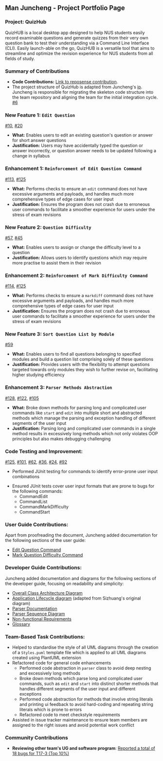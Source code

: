 ## Man Juncheng - Project Portfolio Page

### Project: QuizHub
QuizHUB is a local desktop app designed to help NUS students easily record examinable questions and generate quizzes
from their very own question bank to test their understanding via a Command Line Interface (CLI). Easily launch-able
on the go, QuizHUB is a versatile tool that aims to streamline and optimize the revision experience for NUS students
from all fields of study.

### Summary of Contributions
- **Code Contributions:** [Link to reposense contribution](https://nus-cs2113-ay2324s1.github.io/tp-dashboard/?search=&sort=groupTitle&sortWithin=title&timeframe=commit&mergegroup=&groupSelect=groupByRepos&breakdown=true&checkedFileTypes=docs~functional-code~test-code&since=2023-09-22&tabOpen=true&tabType=authorship&tabAuthor=spinoandraptos&tabRepo=AY2324S1-CS2113-W12-1%2Ftp%5Bmaster%5D&authorshipIsMergeGroup=false&authorshipFileTypes=docs~functional-code~test-code&authorshipIsBinaryFileTypeChecked=false&authorshipIsIgnoredFilesChecked=false).
- The project structure of QuizHub is adapted from Juncheng's [ip](https://github.com/spinoandraptos/ip). Juncheng is
  responsible for migrating the skeleton code structure into the team repository and aligning the team for the initial
  integration cycle. [#6](https://github.com/AY2324S1-CS2113-W12-1/tp/pull/6)

### New Feature 1: `Edit Question`
[#10](https://github.com/AY2324S1-CS2113-W12-1/tp/pull/10),
[#20](https://github.com/AY2324S1-CS2113-W12-1/tp/issues/20)
- **What:** Enables users to edit an existing question's question or answer for short answer questions
- **Justification:** Users may have accidentally typed the question or answer incorrectly, or question answer needs
  to be updated following a change in syllabus

### Enhancement 1: `Reinforcement of Edit Question Command`
[#113](https://github.com/AY2324S1-CS2113-W12-1/tp/issues/113),
[#125](https://github.com/AY2324S1-CS2113-W12-1/tp/pull/125)
- **What:** Performs checks to ensure an `edit` command does not have excessive arguments and payloads, and handles
  much more comprehensive types of edge cases for user input
- **Justification:** Ensures the program does not crash due to erroneous user commands to facilitate a 
  smoother experience for users under the stress of exam revisions

<div style="page-break-after: always;"></div>

### New Feature 2: `Question Difficulty`
[#57](https://github.com/AY2324S1-CS2113-W12-1/tp/pull/57),
[#45](https://github.com/AY2324S1-CS2113-W12-1/tp/issues/45)
- **What:** Enables users to assign or change the difficulty level to a question
- **Justification:** Allows users to identify questions which may require more practise to assist them in their revision

### Enhancement 2: `Reinforcement of Mark Difficulty Command`
[#114](https://github.com/AY2324S1-CS2113-W12-1/tp/issues/114),
[#125](https://github.com/AY2324S1-CS2113-W12-1/tp/pull/125)
- **What:** Performs checks to ensure a `markdiff` command does not have excessive arguments and payloads, and handles
much more comprehensive types of edge cases for user input
- **Justification:** Ensures the program does not crash due to erroneous user commands to facilitate a
smoother experience for users under the stress of exam revisions

### New Feature 3: `Sort Question List by Module`
[#59](https://github.com/AY2324S1-CS2113-W12-1/tp/pull/59)
- **What:** Enables users to find all questions belonging to specified modules and build a question list comprising
  solely of these questions
- **Justification:** Provides users with the flexibility to attempt questions targeted towards only modules they wish
  to further revise on, facilitating higher studying efficiency

### Enhancement 3: `Parser Methods Abstraction`
[#128](https://github.com/AY2324S1-CS2113-W12-1/tp/pull/128),
[#122](https://github.com/AY2324S1-CS2113-W12-1/tp/pull/122),
[#105](https://github.com/AY2324S1-CS2113-W12-1/tp/issues/105)
- **What:** Broke down methods for parsing long and complicated user commands like `start` and `edit` into multiple
    short and abstracted methods which manage the parsing and exception handling of different segments of the user input
- **Justification:** Parsing long and complicated user commands in a single method results in excessively long methods
  which not only violates OOP principles but also makes debugging challenging

<div style="page-break-after: always;"></div>

### Code Testing and Improvement:
[#125](https://github.com/AY2324S1-CS2113-W12-1/tp/pull/125),
[#101](https://github.com/AY2324S1-CS2113-W12-1/tp/pull/101),
[#62](https://github.com/AY2324S1-CS2113-W12-1/tp/pull/62),
[#36](https://github.com/AY2324S1-CS2113-W12-1/tp/issues/36),
[#24](https://github.com/AY2324S1-CS2113-W12-1/tp/issues/24),
[#92](https://github.com/AY2324S1-CS2113-W12-1/tp/issues/92)
* Performed JUnit testing for commands to identify error-prone user input combinations
- Ensured JUnit tests cover user input formats that are prone to bugs for the following commands:
  * CommandEdit
  * CommandList
  * CommandMarkDifficulty
  * CommandStart
    
### User Guide Contributions:
Apart from proofreading the document, Juncheng added documentation for the following sections of the user guide: <br/>
- [Edit Question Command](https://ay2324s1-cs2113-w12-1.github.io/tp/UserGuide.html#edit-questionanswer-edit) <br/>
- [Mark Question Difficulty Command](https://ay2324s1-cs2113-w12-1.github.io/tp/UserGuide.html#mark-difficulty-of-questions-markdiff)

### Developer Guide Contributions:
Juncheng added documentation and diagrams for the following sections of the developer guide, focusing on
readability and simplicity: <br/>
- [Overall Class Architecture Diagram](https://ay2324s1-cs2113-w12-1.github.io/tp/UML/Images/overallClassInteraction.png)<br/>
- [Application Lifecycle diagram](https://ay2324s1-cs2113-w12-1.github.io/tp/UML/Images/applicationLifecycle.png) (adapted from Sizhuang's original diagram) <br/> 
- [Parser Documentation](https://ay2324s1-cs2113-w12-1.github.io/tp/DeveloperGuide.html#parser-component) <br/>
- [Parser Sequence Diagram](https://ay2324s1-cs2113-w12-1.github.io/tp/UML/Images/parser.png) <br/>
- [Non-functional Requirements](https://ay2324s1-cs2113-w12-1.github.io/tp/DeveloperGuide.html#non-functional-requirements) <br/>
- [Glossary](https://ay2324s1-cs2113-w12-1.github.io/tp/DeveloperGuide.html#glossary) <br/>

### Team-Based Task Contributions:
- Helped to standardise the style of all UML diagrams through the creation of a `Styles.puml` template file which is applied
  to all UML diagrams created using PlantUML extension
- Refactored code for general code enhancements
  * Performed code abstraction in `parser` class to avoid deep nesting and excessively long methods
  * Broke down methods which parse long and complicated user commands, such as `edit` and `start` into distinct 
  shorter methods that handles different segments of the user input and different exceptions
  * Performed code abstraction for methods that involve string literals and printing ui feedback to avoid 
  hard-coding and repeating string literals which is prone to errors
  * Refactored code to meet checkstyle requirements
- Assisted in issue tracker maintenance to ensure team members are assigned to the right issues and avoid 
potential work conflict

### Community Contributions
- **Reviewing other team's UG and software program**: [Reported a total of 18 bugs for T17-3 (Top 10%)](https://github.com/spinoandraptos/ped)